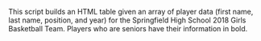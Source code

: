 This script builds an HTML table given an array of player data (first name, last name, position, and year) for the Springfield High School 2018 Girls Basketball Team. Players who are seniors have their information in bold.
